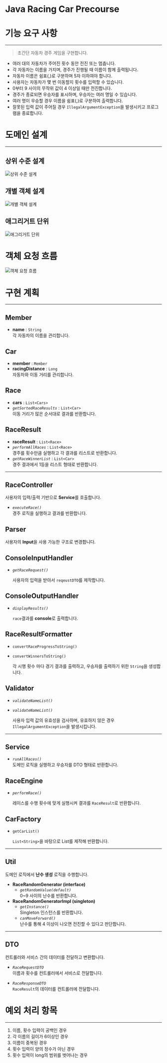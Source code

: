 # Java Racing Car Precourse

# 기능 요구 사항

---
> 초간단 자동차 경주 게임을 구현합니다.

- 여러 대의 자동차가 주어진 횟수 동안 전진 또는 멈춥니다.
- 각 자동차는 이름을 가지며, 경주가 진행될 때 이름이 함께 출력됩니다.
- 자동차 이름은 쉼표(,)로 구분하며 5자 이하여야 합니다.
- 사용자는 자동차가 몇 번 이동할지 횟수를 입력할 수 있습니다.
- 0부터 9 사이의 무작위 값이 4 이상일 때만 전진합니다.
- 경주가 종료되면 우승자를 표시하며, 우승자는 여러 명일 수 있습니다.
- 여러 명이 우승할 경우 이름을 쉼표(,)로 구분하여 출력합니다.
- 잘못된 입력 값이 주어질 경우 `IllegalArgumentException`을 발생시키고 프로그램을 종료합니다.

# 도메인 설계

---
## 상위 수준 설계
![상위 수준 설계](https://github.com/user-attachments/assets/c78e9534-2f6b-444c-b850-52e264b472df)

## 개별 객체 설계
![개별 객체 설계](https://github.com/user-attachments/assets/cdc2d579-754d-4b4c-a1fa-65000d33595c)

## 애그리거트 단위
![애그리거트 단위](https://github.com/user-attachments/assets/62cf88cd-a2d9-4ae9-a859-fcaa03685972)

# 객체 요청 흐름
![객체 요청 흐름](https://github.com/user-attachments/assets/c00fe434-42d8-4321-9dbd-f5b13ae7d7a1)

# 구현 계획

---
## Member
- **name** : `String`  
  각 자동차의 이름을 관리합니다.

## Car
- **member** : `Member`
- **racingDistance** : `Long`  
  자동차와 이동 거리를 관리합니다.

## Race
- **cars** : `List<Cars>`
- _`getSortedRaceResults`_ : `List<Car>`  
  이동 거리가 많은 순서대로 결과를 반환합니다.

## RaceResult
- **raceResult** : `List<Race>`
- _`performAllRaces`_ : `List<Race>`  
  경주를 횟수만큼 실행하고 각 결과를 리스트로 반환합니다.
- _`getRaceWinnerList`_ : `List<Car>`  
  경주 결과에서 1등을 리스트 형태로 반환합니다.

---
## RaceController
사용자의 입력/출력 기반으로 **Service**를 호출합니다.
- _`executeRace()`_  
  경주 로직을 실행하고 결과를 반환합니다.

## Parser
사용자의 **Input**을 사용 가능한 구조로 변경합니다.

## ConsoleInputHandler
- _`getRaceRequest()`_

  사용자의 입력을 받아서 `reqeustDTO`를 제작합니다.

## ConsoleOutputHandler
- _`displayResults()`_

  `race`결과를 **console**로 출력합니다.

## RaceResultFormatter
- `convertRaceProgressToString()`
- `convertWinnersToString()`

  각 시행 횟수 마다 경기 결과를 출력하고, 우승자를 출력하기 위한 `String`을 생성합니다.

## Validator
- _`validateNameList()`_
- _`validateNameList()`_

  사용자 입력 값의 유효성을 검사하며, 유효하지 않은 경우 `IllegalArgumentException`을 발생시킵니다.

---
## Service
- _`runAllRaces()`_  
  도메인 로직을 실행하고 우승자를 DTO 형태로 반환합니다.

## RaceEngine
- _`performRace()`_

  레이스를 수행 횟수에 맞게 실행시켜 결과를 `RaceResult`로 반환합니다.

## CarFactory
- `getCarList()`

  `List<String>`을 바탕으로 List<Car>를 제작해 반환합니다.

---
## Util
도메인 로직에서 **난수 생성** 로직을 수행합니다.
- **RaceRandomGenerator (interface)**
    - _`getRandomValue(default)`_  
      0~9 사이의 난수를 반환합니다.
- **RaceRandomGeneratorImpl (singleton)**
    - _`getInstance()`_  
      Singleton 인스턴스를 반환합니다.
    - _`canMoveForward()`_  
      난수를 통해 4 이상이 나오면 전진할 수 있다고 판단합니다.
---
## DTO
컨트롤러와 서비스 간의 데이터를 전달하고 변환합니다.
- _`RaceRequestDTO`_  
  이름과 횟수를 컨트롤러에서 서비스로 전달합니다.

- _`RaceResponseDTO`_  
  `RaceResult`의 데이터를 컨트롤러에 전달합니다.


# 예외 처리 항목

---
1. 이름, 횟수 입력이 공백인 경우
2. 각 이름의 길이가 6이상인 경우
3. 이름이 중복된 경우
4. 횟수 입력이 양의 정수가 아닌 경우
5. 횟수 입력이 long의 범위를 벗어나는 경우